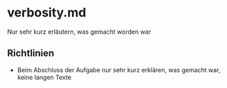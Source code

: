 # verbosity.md

Nur sehr kurz erläutern, was gemacht worden war

## Richtlinien

- Beim Abschluss der Aufgabe nur sehr kurz erklären, was gemacht war, keine langen Texte
